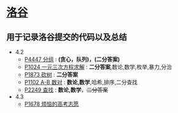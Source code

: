 # [**洛谷**](https://www.luogu.com.cn)
## 用于记录洛谷提交的代码以及总结
* 4.2
   * [P4447 分组](https://github.com/sunyz1028/luogucode/blob/master/P4447%20%E5%88%86%E7%BB%84.md) : **(贪心，队列)，(二分答案)**
   * [P1024 一元三次方程求解](https://www.luogu.com.cn/problem/P1024) : **二分答案**,数论,数学,枚举,暴力,分治
   * [P1873 砍树](https://www.luogu.com.cn/problem/P1873) : **二分答案**
   * [P1102 A-B 数对](https://www.luogu.com.cn/problem/P1102) : **数论,数学**,哈希,排序,二分查找
   * [P2249 查找](https://www.luogu.com.cn/problem/P2249) : **数论,数学**，~~二分答案~~
* 4.3
   * [P1678 烦恼的高考志愿](https://www.luogu.com.cn/problem/P1678)

